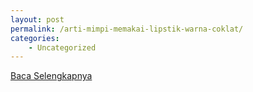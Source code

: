 ```yaml
---
layout: post
permalink: /arti-mimpi-memakai-lipstik-warna-coklat/
categories:
    - Uncategorized
---
```


[Baca Selengkapnya](/06)